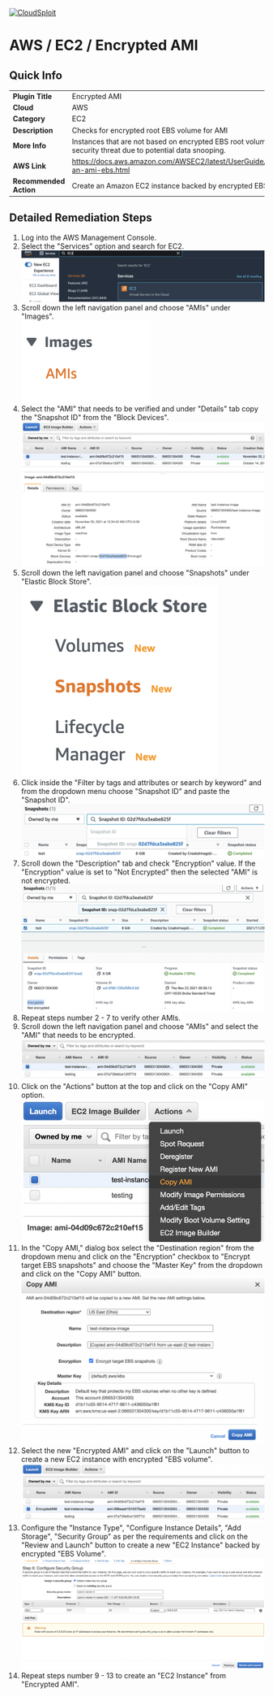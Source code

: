 [![CloudSploit](https://cloudsploit.com/img/logo-new-big-text-100.png "CloudSploit")](https://cloudsploit.com)

# AWS / EC2 / Encrypted AMI

## Quick Info

| | |
|-|-|
| **Plugin Title** | Encrypted AMI |
| **Cloud** | AWS |
| **Category** | EC2 |
| **Description** | Checks for encrypted root EBS volume for AMI |
| **More Info** | Instances that are not based on encrypted EBS root volumes pose a security threat due to potential data snooping. |
| **AWS Link** | https://docs.aws.amazon.com/AWSEC2/latest/UserGuide/creating-an-ami-ebs.html |
| **Recommended Action** | Create an Amazon EC2 instance backed by encrypted EBS volume. |

## Detailed Remediation Steps
1. Log into the AWS Management Console.
2. Select the "Services" option and search for EC2. </br> <img src="/resources/aws/ec2/encrypted-ami/step2.png"/>
3. Scroll down the left navigation panel and choose "AMIs" under "Images". </br> <img src="/resources/aws/ec2/encrypted-ami/step3.png"/>
4. Select the "AMI" that needs to be verified and under "Details" tab copy the "Snapshot ID" from the "Block Devices".</br> <img src="/resources/aws/ec2/encrypted-ami/step4.png"/>
5. Scroll down the left navigation panel and choose "Snapshots" under "Elastic Block Store".</br> <img src="/resources/aws/ec2/encrypted-ami/step5.png"/>
6. Click inside the "Filter by tags and attributes or search by keyword" and from the dropdown menu choose "Snapshot ID" and paste the "Snapshot ID". </br> <img src="/resources/aws/ec2/encrypted-ami/step6.png"/>
7. Scroll down the "Description" tab and check "Encryption" value. If the "Encryption" value is set to "Not Encrypted" then the selected "AMI" is not encrypted.</br> <img src="/resources/aws/ec2/encrypted-ami/step7.png"/>
8. Repeat steps number 2 - 7 to verify other AMIs.</br>
9. Scroll down the left navigation panel and choose "AMIs" and select the "AMI" that needs to be encrypted.</br> <img src="/resources/aws/ec2/encrypted-ami/step9.png"/>
10. Click on the "Actions" button at the top and click on the "Copy AMI" option.</br> <img src="/resources/aws/ec2/encrypted-ami/step10.png"/>
11. In the "Copy AMI," dialog box select the "Destination region" from the dropdown menu and click on the "Encryption" checkbox to "Encrypt target EBS snapshots" and choose the "Master Key" from the dropdown and click on the "Copy AMI" button.</br> <img src="/resources/aws/ec2/encrypted-ami/step11.png"/>
12. Select the new "Encrypted AMI" and click on the "Launch" button to create a new EC2 instance with encrypted "EBS volume".</br> <img src="/resources/aws/ec2/encrypted-ami/step12.png"/>
13. Configure the "Instance Type", "Configure Instance Details", "Add Storage", "Security Group" as per the requirements and click on the "Review and Launch" button to create a new "EC2 Instance" backed by encrypted "EBS Volume".</br> <img src="/resources/aws/ec2/encrypted-ami/step13.png"/>
14. Repeat steps number 9 - 13 to create an "EC2 Instance" from "Encrypted AMI".</br>
